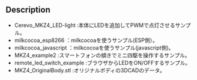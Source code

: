 

## Description
- Cerevo_MKZ4_LED-light :本体にLEDを追加してPWMで点灯させるサンプル。  
- milkcocoa_esp8266 ：milkcocoaを使うサンプル(ESP側）。  
- milkcocoa_javascript ：milkcocoaを使うサンプル(javascript側)。  
- MKZ4_example2 :スマートフォンの傾きでミニ四駆を操作するサンプル。  
- remote_led_switch_example :ブラウザからLEDをON/OFFするサンプル。  
- MKZ4_OriginalBody.stl :オリジナルボディの3DCADのデータ。  



